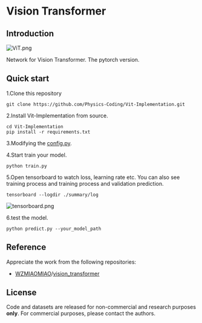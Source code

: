 # Vision Transformer

## Introduction

![ViT.png](https://s2.loli.net/2022/01/19/w3CyXNrhEeI7xOF.png)

Network for Vision Transformer. The pytorch version. 

## Quick start

1.Clone this repository

```shell
git clone https://github.com/Physics-Coding/Vit-Implementation.git
```
2.Install Vit-Implementation from source.

```shell
cd Vit-Implementation
pip install -r requirements.txt
```
3.Modifying the [config.py](https://github.com/Runist/torch_Vision_Transformer/blob/master/config.py).

4.Start train your model.

```shell
python train.py
```
5.Open tensorboard to watch loss, learning rate etc. You can also see training process and training process and validation prediction.

```shell
tensorboard --logdir ./summary/log
```
![tensorboard.png](https://s2.loli.net/2022/10/12/p7KtB1uXMkqvreN.png)

6.test the model.

```shell
python predict.py --your_model_path
```

## Reference

Appreciate the work from the following repositories:

- [WZMIAOMIAO](https://github.com/WZMIAOMIAO)/[vision_transformer](https://github.com/WZMIAOMIAO/deep-learning-for-image-processing/tree/master/pytorch_classification/vision_transformer)


## License

Code and datasets are released for non-commercial and research purposes **only**. For commercial purposes, please contact the authors.
